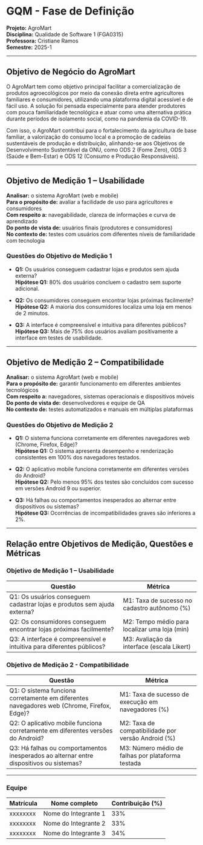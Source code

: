 # GQM - Fase de Definição  
**Projeto:** AgroMart  
**Disciplina:** Qualidade de Software 1 (FGA0315)  
**Professora:** Cristiane Ramos  
**Semestre:** 2025-1  

---

## Objetivo de Negócio do AgroMart

O AgroMart tem como objetivo principal facilitar a comercialização de produtos agroecológicos por meio da conexão direta entre agricultores familiares e consumidores, utilizando uma plataforma digital acessível e de fácil uso. A solução foi pensada especialmente para atender produtores com pouca familiaridade tecnológica e atuar como uma alternativa prática durante períodos de isolamento social, como na pandemia da COVID-19.

Com isso, o AgroMart contribui para o fortalecimento da agricultura de base familiar, a valorização do consumo local e a promoção de cadeias sustentáveis de produção e distribuição, alinhando-se aos Objetivos de Desenvolvimento Sustentável da ONU, como ODS 2 (Fome Zero), ODS 3 (Saúde e Bem-Estar) e ODS 12 (Consumo e Produção Responsáveis).

---

## Objetivo de Medição 1 – Usabilidade

**Analisar:** o sistema AgroMart (web e mobile)  
**Para o propósito de:** avaliar a facilidade de uso para agricultores e consumidores  
**Com respeito a:** navegabilidade, clareza de informações e curva de aprendizado  
**Do ponto de vista de:** usuários finais (produtores e consumidores)  
**No contexto de:** testes com usuários com diferentes níveis de familiaridade com tecnologia

### Questões do Objetivo de Medição 1

- **Q1:** Os usuários conseguem cadastrar lojas e produtos sem ajuda externa?  
  **Hipótese Q1:** 80% dos usuários concluem o cadastro sem suporte adicional.

- **Q2:** Os consumidores conseguem encontrar lojas próximas facilmente?  
  **Hipótese Q2:** A maioria dos consumidores localiza uma loja em menos de 2 minutos.

- **Q3:** A interface é compreensível e intuitiva para diferentes públicos?  
  **Hipótese Q3:** Mais de 75% dos usuários avaliam positivamente a interface em testes de usabilidade.

---

## Objetivo de Medição 2 – Compatibilidade

**Analisar:** o sistema AgroMart (web e mobile)  
**Para o propósito de:** garantir funcionamento em diferentes ambientes tecnológicos  
**Com respeito a:** navegadores, sistemas operacionais e dispositivos móveis  
**Do ponto de vista de:** desenvolvedores e equipe de QA  
**No contexto de:** testes automatizados e manuais em múltiplas plataformas

### Questões do Objetivo de Medição 2

- **Q1:** O sistema funciona corretamente em diferentes navegadores web (Chrome, Firefox, Edge)?  
  **Hipótese Q1:** O sistema apresenta desempenho e renderização consistentes em 100% dos navegadores testados.

- **Q2:** O aplicativo mobile funciona corretamente em diferentes versões do Android?  
  **Hipótese Q2:** Pelo menos 95% dos testes são concluídos com sucesso em versões Android 9 ou superior.

- **Q3:** Há falhas ou comportamentos inesperados ao alternar entre dispositivos ou sistemas?  
  **Hipótese Q3:** Ocorrências de incompatibilidades graves são inferiores a 2%.

---

## Relação entre Objetivos de Medição, Questões e Métricas

### Objetivo de Medição 1 – Usabilidade

| Questão                                                                 | Métrica                                       |
| ----------------------------------------------------------------------- | --------------------------------------------- |
| Q1: Os usuários conseguem cadastrar lojas e produtos sem ajuda externa? | M1: Taxa de sucesso no cadastro autônomo (%)  |
| Q2: Os consumidores conseguem encontrar lojas próximas facilmente?      | M2: Tempo médio para localizar uma loja (min) |
| Q3: A interface é compreensível e intuitiva para diferentes públicos?   | M3: Avaliação da interface (escala Likert)    |

### Objetivo de Medição 2 - Compatibilidade

| Questão                                                                                    | Métrica                                            |
| ------------------------------------------------------------------------------------------ | -------------------------------------------------- |
| Q1: O sistema funciona corretamente em diferentes navegadores web (Chrome, Firefox, Edge)? | M1: Taxa de sucesso de execução em navegadores (%) |
| Q2: O aplicativo mobile funciona corretamente em diferentes versões do Android?            | M2: Taxa de compatibilidade por versão Android (%) |
| Q3: Há falhas ou comportamentos inesperados ao alternar entre dispositivos ou sistemas?    | M3: Número médio de falhas por plataforma testada  |



---

### Equipe

| Matrícula | Nome completo         | Contribuição (%) |
|-----------|------------------------|------------------|
| xxxxxxxx  | Nome do Integrante 1   | 33%              |
| xxxxxxxx  | Nome do Integrante 2   | 33%              |
| xxxxxxxx  | Nome do Integrante 3   | 34%              |
